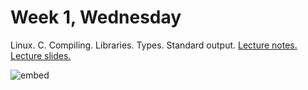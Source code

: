 # Week 1, Wednesday

Linux. C. Compiling. Libraries. Types. Standard output. [Lecture notes.](http://cdn.cs50.net/2014/fall/lectures/1/w/notes1w/notes1w.html) [Lecture slides.](http://cdn.cs50.net/2014/fall/lectures/1/w/week1w.pdf)

![embed](https://www.youtube.com/embed/B5oR3KmcCng)